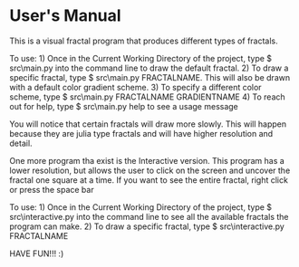 # User's Manual
This is a visual fractal program that produces different types of fractals.

To use:
	1) Once in the Current Working Directory of the project, type $ src\main.py  into the command line to draw the default fractal.
	2) To draw a specific fractal, type $ src\main.py FRACTALNAME. This will also be drawn with a default color gradient scheme.
	3) To specify a different color scheme, type $ src\main.py FRACTALNAME GRADIENTNAME
	4) To reach out for help, type $ src\main.py help  to see a usage message

You will notice that certain fractals will draw more slowly. This will happen because they are julia type fractals and will have higher resolution and detail.

One more program tha exist is the Interactive version.
This program has a lower resolution, but allows the user to click on the screen and uncover the fractal one square at a time. If you want to see the entire fractal, right click or press the space bar

To use:
	1) Once in the Current Working Directory of the project, type $ src\interactive.py  into the command line to see all the available fractals the program can make.
	2) To draw a specific fractal, type $ src\interactive.py FRACTALNAME

HAVE FUN!!! :)
